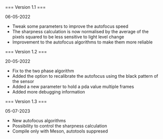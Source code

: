 === Version 1.1 ===

06-05-2022

- Tweak some parameters to improve the autofocus speed
- The sharpness calculation is now normalised by the average of the pixels squared to be less sensitive to light level change
- Improvement to the autofocus algorithms to make them more reliable

=== Version 1.2 ===

20-05-2022

- Fix to the two phase algorithm
- Added the option to recalibrate the autofocus using the black pattern of the sensor
- Added a new parameter to hold a pda value multiple frames
- Added more debugging information

=== Version 1.3 ===

05-07-2023

- New autofocus algorithms
- Possibility to control the sharpness calculation
- Compile only with Meson, autotools suppresed
